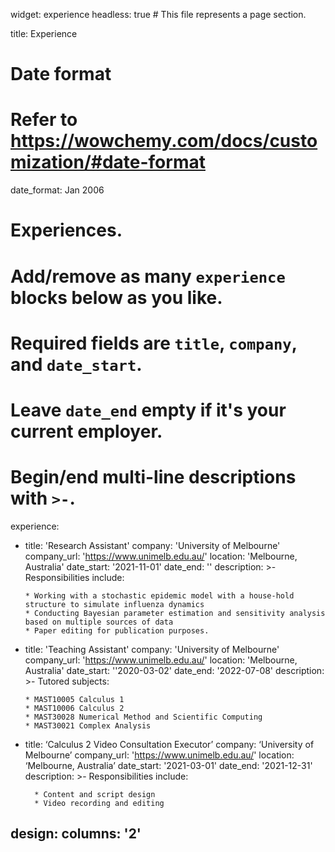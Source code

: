 widget: experience
headless: true  # This file represents a page section.

title: Experience

# Date format
#   Refer to https://wowchemy.com/docs/customization/#date-format
date_format: Jan 2006

# Experiences.
#   Add/remove as many `experience` blocks below as you like.
#   Required fields are `title`, `company`, and `date_start`.
#   Leave `date_end` empty if it's your current employer.
#   Begin/end multi-line descriptions with `>-`.
experience:
  - title: 'Research Assistant'
    company: 'University of Melbourne'
    company_url: 'https://www.unimelb.edu.au/'
    location: 'Melbourne, Australia'
    date_start: '2021-11-01'
    date_end: ''
    description: >-
        Responsibilities include:
        
        * Working with a stochastic epidemic model with a house-hold structure to simulate influenza dynamics
        * Conducting Bayesian parameter estimation and sensitivity analysis based on multiple sources of data
        * Paper editing for publication purposes.
                
  - title: 'Teaching Assistant'
    company: 'University of Melbourne'
    company_url: 'https://www.unimelb.edu.au/'
    location: 'Melbourne, Australia'
    date_start: ''2020-03-02'
    date_end: '2022-07-08'
    description: >-
         Tutored subjects:
        
        * MAST10005 Calculus 1
        * MAST10006 Calculus 2
        * MAST30028 Numerical Method and Scientific Computing
        * MAST30021 Complex Analysis


- title: ‘Calculus 2 Video Consultation Executor’
    company: ‘University of Melbourne’
    company_url: 'https://www.unimelb.edu.au/'
    location: ‘Melbourne, Australia’
    date_start: '2021-03-01'
    date_end: '2021-12-31'
    description: >-
          Responsibilities include:
        
        * Content and script design
        * Video recording and editing




design:
  columns: '2'
---
